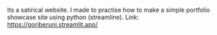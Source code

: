 Its a satirical website. I made to practise how to make a simple portfolio showcase site using python (streamline).
Link: https://goriberuni.streamlit.app/

